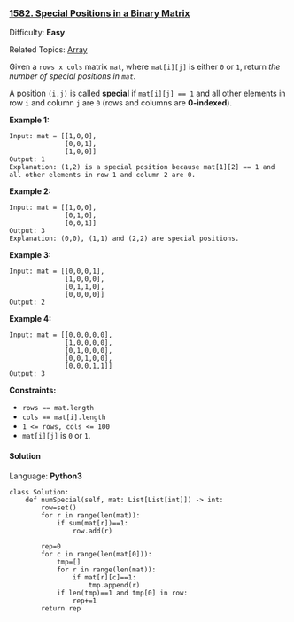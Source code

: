 ### [1582\. Special Positions in a Binary Matrix](https://leetcode.com/problems/special-positions-in-a-binary-matrix/)

Difficulty: **Easy**  

Related Topics: [Array](https://leetcode.com/tag/array/)


Given a `rows x cols` matrix `mat`, where `mat[i][j]` is either `0` or `1`, return _the number of special positions in `mat`._

A position `(i,j)` is called **special** if `mat[i][j] == 1` and all other elements in row `i` and column `j` are `0` (rows and columns are **0-indexed**).

**Example 1:**

```
Input: mat = [[1,0,0],
              [0,0,1],
              [1,0,0]]
Output: 1
Explanation: (1,2) is a special position because mat[1][2] == 1 and all other elements in row 1 and column 2 are 0.
```

**Example 2:**

```
Input: mat = [[1,0,0],
              [0,1,0],
              [0,0,1]]
Output: 3
Explanation: (0,0), (1,1) and (2,2) are special positions. 
```

**Example 3:**

```
Input: mat = [[0,0,0,1],
              [1,0,0,0],
              [0,1,1,0],
              [0,0,0,0]]
Output: 2
```

**Example 4:**

```
Input: mat = [[0,0,0,0,0],
              [1,0,0,0,0],
              [0,1,0,0,0],
              [0,0,1,0,0],
              [0,0,0,1,1]]
Output: 3
```

**Constraints:**

*   `rows == mat.length`
*   `cols == mat[i].length`
*   `1 <= rows, cols <= 100`
*   `mat[i][j]` is `0` or `1`.


#### Solution

Language: **Python3**

```python3
class Solution:
    def numSpecial(self, mat: List[List[int]]) -> int:
        row=set()
        for r in range(len(mat)):
            if sum(mat[r])==1:
                row.add(r)
        
        rep=0
        for c in range(len(mat[0])):
            tmp=[]
            for r in range(len(mat)):
                if mat[r][c]==1:
                    tmp.append(r)
            if len(tmp)==1 and tmp[0] in row:
                rep+=1    
        return rep
```
